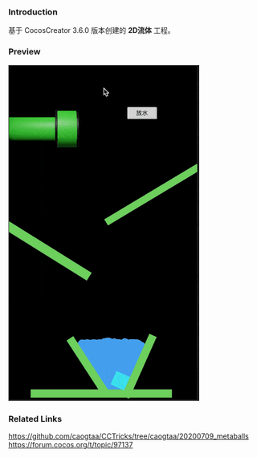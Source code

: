 
### Introduction
基于 CocosCreator 3.6.0 版本创建的 **2D流体** 工程。

### Preview
![image](../../../gif/202201/2022012071.gif)

### Related Links
https://github.com/caogtaa/CCTricks/tree/caogtaa/20200709_metaballs    
https://forum.cocos.org/t/topic/97137